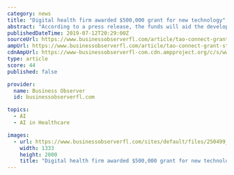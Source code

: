 ```yaml
---
category: news
title: "Digital health firm awarded $500,000 grant for new technology"
abstract: "According to a press release, the funds will aid the development of an online “chatbot” — a virtual coach or counselor, of sorts — powered by artificial intelligence ... to make effective behavioral health therapy more accessible,” states ..."
publishedDateTime: 2019-07-12T20:29:00Z
sourceUrl: https://www.businessobserverfl.com/article/tao-connect-grant-stpete-chatbot
ampUrl: https://www.businessobserverfl.com/article/tao-connect-grant-stpete-chatbot?amp
cdnAmpUrl: https://www-businessobserverfl-com.cdn.ampproject.org/c/s/www.businessobserverfl.com/article/tao-connect-grant-stpete-chatbot?amp
type: article
score: 44
published: false

provider:
  name: Business Observer
  id: businessobserverfl.com

topics:
  - AI
  - AI in Healthcare

images:
  - url: https://www.businessobserverfl.com/sites/default/files/250499_standard.jpeg
    width: 1333
    height: 2000
    title: "Digital health firm awarded $500,000 grant for new technology"
---
```

